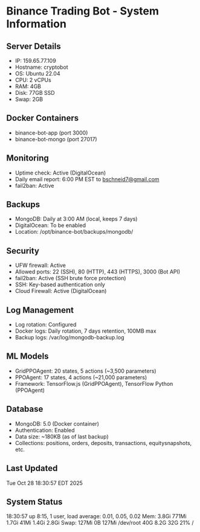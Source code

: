 # Binance Trading Bot - System Information

## Server Details
- IP: 159.65.77.109
- Hostname: cryptobot
- OS: Ubuntu 22.04
- CPU: 2 vCPUs
- RAM: 4GB
- Disk: 77GB SSD
- Swap: 2GB

## Docker Containers
- binance-bot-app (port 3000)
- binance-bot-mongo (port 27017)

## Monitoring
- Uptime check: Active (DigitalOcean)
- Daily email report: 6:00 PM EST to bschneid7@gmail.com
- fail2ban: Active

## Backups
- MongoDB: Daily at 3:00 AM (local, keeps 7 days)
- DigitalOcean: To be enabled
- Location: /opt/binance-bot/backups/mongodb/

## Security
- UFW firewall: Active
- Allowed ports: 22 (SSH), 80 (HTTP), 443 (HTTPS), 3000 (Bot API)
- fail2ban: Active (SSH brute force protection)
- SSH: Key-based authentication only
- Cloud Firewall: Active (DigitalOcean)

## Log Management
- Log rotation: Configured
- Docker logs: Daily rotation, 7 days retention, 100MB max
- Backup logs: /var/log/mongodb-backup.log

## ML Models
- GridPPOAgent: 20 states, 5 actions (~3,500 parameters)
- PPOAgent: 17 states, 4 actions (~21,000 parameters)
- Framework: TensorFlow.js (GridPPOAgent), TensorFlow Python (PPOAgent)

## Database
- MongoDB: 5.0 (Docker container)
- Authentication: Enabled
- Data size: ~180KB (as of last backup)
- Collections: positions, orders, deposits, transactions, equitysnapshots, etc.

## Last Updated
Tue Oct 28 18:30:57 EDT 2025

## System Status
 18:30:57 up  8:15,  1 user,  load average: 0.01, 0.05, 0.02
Mem:           3.8Gi       771Mi       1.7Gi        41Mi       1.4Gi       2.8Gi
Swap:          127Mi          0B       127Mi
/dev/root        40G  8.2G   32G  21% /
